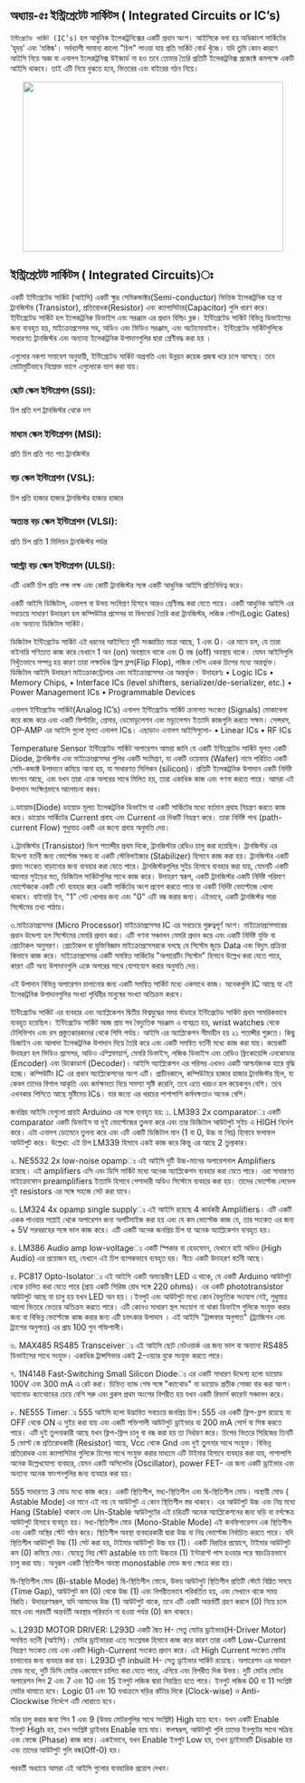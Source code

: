 
## অধ্যায়-৫ঃ ইন্ট্রিগ্রেটেট সার্কিটস ( Integrated Circuits or IC’s)

``ইন্টিগ্রেটেড সার্কিট (IC’s)`` হল আধুনিক ইলেকট্রনিক্সের একটি প্রধান অংশ। আইসিকে বলা হয় অধিকাংশ সার্কিটের ‘হৃদয়’ এবং ‘মস্তিষ্ক’। সর্বব্যাপী সামান্য কালো "চিপ" পাওয়া যায় প্রতি সার্কিট বোর্ড খুঁজে। যদি তুমি কোন কারণে আইসি নিয়ে অজ্ঞ বা  এনালগ ইলেকট্রনিক্স উইজার্ড না হও তবে তোমার তৈরি প্রতিটি ইলেকট্রনিক্স প্রজেক্টে কমপক্ষে একটি আইসি থাকবে। তাই এটি নিয়ে  বুঝতে হবে, ভিতরের এবং বাইরের গঠন নিয়ে। 

<p align="center">
  <img width="460" height="300" src= "https://github.com/NeloyNSU/Esho-Robot-Banai/blob/master/Images/Ch5/51dc69f2ce395fab63000000.png"> 
</p> 
  

## ইন্ট্রিগ্রেটেট সার্কিটস ( Integrated Circuits)ঃ
একটি ইন্টিগ্রেটেড সার্কিট (আইসি) একটি ক্ষুদ্র সেমিকন্ডাক্টর(Semi-conductor) ভিত্তিক ইলেকট্রনিক যন্ত্র যা  ট্রানজিস্টর (Transistor), প্রতিরোধক(Resistor) এবং ক্যাপাসিটার(Capacitor) গুলি ধারণ করে। ইন্টিগ্রেটেড সার্কিট হল ইলেকট্রনিক ডিভাইস এবং সরঞ্জাম এর প্রধান বিল্ডিং ব্লক।
ইন্টিগ্রেটেড সার্কিট বিভিন্ন ডিভাইসের জন্য ব্যবহৃত হয়, মাইক্রোপ্রসেসর সহ, অডিও এবং ভিডিও সরঞ্জাম, এবং অটোমোবাইল। ইন্টিগ্রেটেড সার্কিটগুলিকে সাধারণত ট্রানজিস্টর এবং অন্যান্য ইলেকট্রনিক উপাদানগুলির দ্বারা শ্রেণীবদ্ধ করা হয় ।

এগুলোর নকশা সমাবেশ অনুযায়ী, ইন্টিগ্রেটেড সার্কিট অগ্রগতি এবং উন্নয়ন কয়েক প্রজন্ম ধরে চলে আসছে। তবে মোটামুটিভাবে নিম্নোক্ত ভাগে এগুলোকে ভাগ করা যায়। 

### ছোট স্কেল ইন্টিগ্রেশন (SSI): 
চিপ প্রতি দশ ট্রানজিস্টর থেকে দশ
### মাধ্যম স্কেল ইন্টিগ্রেশন (MSI): 
প্রতি চিপ প্রতি শত শত ট্রানজিস্টর
### বড় স্কেল ইন্টিগ্রেশন (VSL): 
চিপ প্রতি হাজার হাজার ট্রানজিস্টর হাজার হাজার
### অত্যন্ত বড় স্কেল ইন্টিগ্রেশন (VLSI): 
প্রতি চিপ প্রতি 1 মিলিয়ন ট্রানজিস্টর পর্যন্ত
### আল্ট্রা বড় স্কেল ইন্টিগ্রেশন (ULSI): 
এটি একটি চিপ প্রতি লক্ষ লক্ষ এবং কোটি ট্রানজিস্টর সঙ্গে একটি আধুনিক আইসি প্রতিনিধিত্ব করে। 

একটি আইসি ডিজিটাল, এনালগ বা উভয় সংমিশ্রণ হিসাবে আরও শ্রেণীবদ্ধ করা যেতে পারে। একটি আধুনিক আইসি এর সবচেয়ে সাধারণ উদাহরণ হল কম্পিউটার প্রসেসর যা বিলবোর্ড তৈরি করা ট্রানজিস্টর, লজিক গেটস(Logic Gates) এবং অন্যান্য ডিজিটাল সার্কিট।

 


ডিজিটাল ইন্টিগ্রেটেড সার্কিট
এই ধরনের আইসিতে দুটি সংজ্ঞায়িত মাত্রা আছে, 1 এবং 0।  এর মানে হল, যে তারা বাইনারি গণিততে কাজ করে যেখানে 1 অন (on) অবস্থানে থাকে এবং 0  বন্ধ (off) অবস্থায় থাকে। যেমন আইসিগুলি নিখুঁতভাবে সম্পন্ন হয় কারণ তারা লক্ষাধিক ফ্লিপ ফ্লপ(Flip Flop), লজিক গেটস একক চিপের মধ্যে অন্তর্ভুক্ত। ডিজিটাল আইসি উদাহরণ মাইক্রোকন্ট্রোলার এবং মাইক্রোপ্রসেসর এর অন্তর্ভুক্ত। উদাহরণঃ 
•	Logic ICs
•	Memory Chips,
•	Interface ICs (level shifters, serializer/de-serializer, etc.)
•	Power Management ICs
•	Programmable Devices
 


এনালগ ইন্টিগ্রেটেড সার্কিট(Analog IC’s)
এনালগ ইন্টিগ্রেটেড সার্কিট ক্রমাগত সংকেত (Signals) মোকাবেলা করে কাজ করে এবং একটি ফিল্টারিং, প্রেসার, ডেমোডুলেশন এবং মড্যুলেশন ইত্যাদি কাজগুলি করতে সক্ষম। সেন্সরস, OP-AMP এর আইসি গুলো মূলত এনালগ ICs।
এছাড়াও এনালগ আইসিগুলো-
•	Linear ICs
•	RF ICs
 
Temperature Sensor
ইন্টিগ্রেটেড সার্কিট অপারেশন
আমরা জানি যে একটি ইন্টিগ্রেটেড সার্কিট মূলত একটি Diode, ট্রানজিস্টর এবং মাইক্রোপ্রসেসর গুলির একটি সংমিশ্রণ, যা একটি ওয়েফার (Wafer) নামে পরিচিত একটি সেমি-কন্ডাক্ট উপাদানে কমিয়ে আনা হয়, যা সাধারণত সিলিকন (silicon)। প্রতিটি ইলেকট্রনিক উপাদান একটি নির্দিষ্ট ফাংশন আছে, এবং যখন তারা একে অপরের সাথে মিলিত হয়, তারা একাধিক কাজ এবং গণনা করতে পারে। আমরা এই উপাদান সংক্ষিপ্তভাবে আলোচনা করব।
 

১.ডায়োড(Diode)
ডায়োড মূলত ইলেকট্রনিক ডিভাইস যা একটি সার্কিটের মধ্যে বর্তমান প্রবাহ নিয়ন্ত্রণ করতে কাজ করে। ডায়োড সার্কিটের Current প্রবাহ এবং Current এর দিকটি নিয়ন্ত্রণ করে। তারা নির্দিষ্ট পাথ (path- current Flow) শুধুমাত্র একটি এর জন্যে প্রবাহ অনুমতি দেয়।
 
২.ট্রানজিস্টর (Transistor)
বিংশ শতাব্দীর প্রথম দিকে, ট্রানজিস্টার রেডিও চালু করা হয়েছিল। ট্রানজিস্টর এর উদ্দেশ্য বর্তনী জন্য ভোল্টেজ সঞ্চয় বা একটি স্টেবিলাইজার (Stabilizer) হিসাবে কাজ করা হয়। ট্রানজিস্টর একটি প্রদত্ত সংকেত বাড়ানোর জন্য ব্যবহার করা যেতে পারে। ট্রানজিস্টরগুলির সুইচ হিসাবে ব্যবহার করা যায়, যেমনটি একটি আলোর সুইচের মত, ডিজিটাল সার্কিটগুলির সাথে কাজ করে। উদাহরণ স্বরূপ, একটি ট্রানজিস্টর একটি নির্দিষ্ট পরিমাণ ভোল্টেজকে একটি গেট ব্যবহার করে একটি সার্কিটের অংশ প্রবেশ করতে পারে যা একটি নির্দিষ্ট ভোল্টেজে খোলা থাকবে। বাইনারি ইন, "1" গেট খোলার জন্য এবং "0" এটি বন্ধ করার জন্য। এইভাবে, একটি ট্রানজিস্টর সারা সিস্টেমের তথ্য পাঠায়।

 
৩.মাইক্রোপ্রসেসর (Micro Processor)
মাইক্রোপ্রসেসর IC এর সবচেয়ে গুরুত্বপূর্ণ অংশ। মাইক্রোপ্রসেসারের প্রধান উদ্দেশ্য হল সিস্টেমের মেমরি প্রদান করা। এটি গণনা সঞ্চালন মেমরি প্রদান করে এবং একটি নির্দিষ্ট যুক্তি বা প্রোটোকল অনুসরণ। প্রোটোকল বা যুক্তিবিজ্ঞান মাইক্রোপ্রসেসরকে বলছে যে সিস্টেম জুড়ে Data এবং বিদ্যুৎ প্রক্রিয়া কিভাবে কাজ করে। মাইক্রোপ্রসেসর একটি সমন্বিত সার্কিটের "অপারেটিং সিস্টেম" হিসাবে উল্লেখ করা যেতে পারে, কারণ এটি অন্য উপাদানগুলি একে অপরের সাথে যোগাযোগ করার অনুমতি দেয়।

এই উপাদান বিভিন্ন অপারেশন চালানোর জন্য একটি সমন্বিত সার্কিট মধ্যে একসাথে কাজ। অনেকগুলি IC আছে যা এই ইলেকট্রনিক উপাদানগুলির সংখ্যা পৃথিবীর মানুষের সংখ্যা অতিক্রম করবে।

 


ইন্টিগ্রেটেড সার্কিট এর ব্যবহার এবং অ্যাপ্লিকেশন
দ্বিতীয় বিশ্বযুদ্ধের সময় র্যাডারে ইন্টিগ্রেটেড সার্কিট প্রথম সামরিকভাবে ব্যবহৃত হয়েছিল।
ইন্টিগ্রেটেড সার্কিট আজ প্রায় সব বৈদ্যুতিক সরঞ্জাম এ ব্যবহ্রত হয়, wrist watches থেকে টেলিভিশন এবং রস প্রস্তুতকারকদের থেকে পিসি পর্যন্ত। আইসি এর অ্যাপ্লিকেশন সীমাহীন হয় ২১ শতাব্দীর শুরুতে। কিছু ডিজাইন এবং আলাদা ইলেকট্রনিক উপাদান দিয়ে তৈরি করে এবং একটি সমন্বিত বর্তনী মধ্যে কাজ করা যায়। কয়েকটি উদাহরণ হল ভিডিও প্রসেসর, অডিও এম্প্লিফায়ার্স, মেমরি ডিভাইস, লজিক ডিভাইস এবং রেডিও ফ্রিকোয়েন্সি এনকোডার (Encoder) এবং ডিকোডার্স (Decoder)। আইসি অ্যাপ্লিকেশন এর পরিসর এখনও একটি আশ্চর্যজনক হারে বৃদ্ধি হচ্ছে। কম্পিউটিং IC এর প্রধান অ্যাপ্লিকেশনের অংশ এটি। প্রাচীনকালে, কম্পিউটারে হাজার হাজার ট্রানজিস্টর ছিল, যা কেবল তাদের বিশাল আকৃতি এবং কর্মক্ষমতা নিয়ে সমস্যা সৃষ্টি করেনি, তবে এতে খরচও হল কয়েকগুন বেশি। তবে এখনকার পিসিতে আছে মুষ্টিমেয় ICs। যার জন্যে এর খরচের পাশাপাশি কর্মদক্ষতাও অনেক বেশি। 

 

জনপ্রিয় আইসি যেগুলো প্রায়ই Arduino এর সঙ্গে ব্যবহৃত হয়:
১. LM393 2x comparatorঃ
একটি comparator একটি ডিভাইস যা দুই ভোল্টেজের  তুলনা করে এবং তার ডিজিটাল আউটপুট সুইচ এ HIGH নির্দেশ করে। এটা এনালগ ডোমেনে তুলনা করে এবং এটি একটি ডিজিটাল মান (1 বা 0, উচ্চ বা নিম্ন) হিসাবে ফলাফল আউটপুট করে। উল্লেখ্য: এই চিপ LM339 হিসাবে একই কাজ করে কিন্তু  এর আছে 2 তুল্যকার। 
 

২. NE5532 2x low-noise opampঃ
এই আইসি দুটি উচ্চ-মানের অপারেশনাল Amplifiers রয়েছে। এই amplifiers এসি এবং ডিসি সার্কিট মধ্যে অনেক অ্যাপ্লিকেশন ব্যবহার করা যেতে পারে। এরা সাধারণত মাইক্রোফোন preamplifiers ইত্যাদি হিসাবে পেশাদারী অডিও সিস্টেমে ব্যবহার করা হয়। তাদের ভোল্টেজ লেভেল দুই resistors এর সঙ্গে সহজে সেট করা যাবে।
 

৩. LM324 4x opamp single supplyঃ
এই আইসি রয়েছে 4 কার্যকরী Amplifiers। এটি একটি একক পাওয়ার সাপ্লাই থেকে অপারেশন জন্য অপটিমাইজ করা হয় এবং যে কম ভোল্টেজ কাজ যে, তার সংকেত এর জন্য + 5V সরবরাহের সঙ্গে ভাল কাজ করে। এটি একটি অনেক জনপ্রিয় চিপ যা অনেক অ্যাপ্লিকেশন ব্যবহৃত হয়। 
 
৪. LM386 Audio amp low-voltageঃ
একটি স্পিকার বা হেডফোন, যেখানে হাই অডিও (High Audio) এর প্রয়োজন হয়, যেখানে এই চিপ ব্যাপকভাবে ব্যবহৃত হয়। নীচে একটি উদাহরণ বর্তনী আছে।


 


৫. PC817 Opto-Isolatorঃ
এই আইসি একটি অভ্যন্তরীণ LED এ থাকে,  যে একটি Arduino আউটপুট থেকে চালিত করা যেতে পারে (প্রায় একটি সিরিজ রোধ সঙ্গে 220 ohms)। এর একটি phototransistor আউটপুট আছে যা চালু হয় যখন LED অন হয়।।ইনপুট এবং আউটপুট মধ্যে কোন বৈদ্যুতিক সংযোগ নেই, শুধুমাত্র আলো ভিতরে ভেতরে অতিক্রম করতে পারে। এটি কোনও সাধারণ স্থল সংযোগ না থাকা ডিভাইস গুলিকে সংযুক্ত করার জন্য বা বিভিন্ন ভোল্টেজে কাজ করার জন্য এটি চমৎকার উপাদান । এই আইসি  "ট্রান্সফার অনুপাত" (ট্র্যাজিশন এবং ট্র্যাশের অনুপাত) এর প্রায় 100 গুন শক্তিশালী।
 


৬. MAX485 RS485 Transceiverঃ 
এই আইসি ছোট নেটওয়ার্ক এর জন্য ভাল বা অন্যান্য RS485 ডিভাইসের সাথে সংযুক্ত। একাধিক ট্রান্সসিভার একই 2-ওয়্যার বুকে সংযুক্ত করতে পারে।
 
৭. 1N4148 Fast-Switching Small Silicon Diodeঃ
এর একটি সাধারণ উদ্দেশ্য হলো ডায়োড 100V এবং 300 mA এ রেট করা। চিহ্নিত ব্যান্ড শেষ সঙ্গে "ক্যাথোড" যা ডায়োড প্রতীক সোজা বার করা অংশ। অ্যানোড ক্যাথোডের চেয়ে বেশি সরু এবং ব্লকস প্রথম অংশের বিপরীত হয় যখন একটি রিভার্স কারেন্ট সঞ্চালন করে।
 
৮. NE555 Timerঃ
555 আইসি হলো উদ্ভাবিত সবচেয়ে   জনপ্রিয় চিপ।555 এর একটি ফ্লিপ-ফ্লপ রয়েছে যা OFF থেকে ON এ সুইচ করা যায় এবং একটি শক্তিশালী আউটপুট ড্রাইভার যা 200 mA সোর্স বা সিঙ্ক করতে পারে। এটি দুই তুলনাকারী আছে যখন ফ্লিপ-ফ্লিপ চালু বা বন্ধ করা হয় তা নির্ধারণ করে। চিপের ভিতরে সিরিজের তিনটি 5 ভোল্ট কে প্রতিরোধকারী (Resistor) আছে, Vcc থেকে Gnd এবং দুই তুলনার সাথে সংযুক্ত। বিভিন্ন প্রতিরোধক এবং ক্যাপাসিটার গুলিকে চিপের সাথে সংযুক্ত করার মাধ্যমে এটি টাইমার হিসাবে ব্যবহার করা যায়, পাশাপাশি অনেক উল্লেখযোগ্য ব্যবহার, যেমন একটি অসিলেটর (Oscillator), power FET- এর জন্য একটি ড্রাইভার এবং অন্যান্য অনেক ফাংশনগুলির জন্য ব্যবহার করা হয়।
 

555 সাধারণত 3 মোড মধ্যে কাজ করে। একটি স্থিতিশীল, মধ্য-স্থিতিশীল এবং দ্বি-স্থিতিশীল মোড।
অস্থায়ী মোড ( Astable Mode)
এর মানে এই নয় যে আউটপুট এ কোন স্থিতিশীল স্তর থাকবে। এর আউটপুট উচ্চ এবং নিম্ন মধ্যে Hang (Stable) থাকবে এবং Un-Stable আউটপুটের এই চরিত্রটি অনেক অ্যাপ্লিকেশনের জন্য ঘড়ি বা বর্গক্ষেত্র আউটপুট হিসাবে ব্যবহৃত হয়।
মধ্য-স্থিতিশীল মোড (Mono-Stable Mode)
এই কনফিগারেশন এক স্থিতিশীল এবং একটি অস্থির স্টেট গঠন করে। স্থিতিশীল অবস্থা ব্যবহারকারী দ্বারা উচ্চ বা নিম্ন ভোল্টেজ নির্বাচিত করতে পারে। যদি স্থিতিশীল আউটপুট উচ্চ (1) সেট করা হয়, টাইমার আউটপুট উচ্চ হয় (1)। একটি বিরতির প্রয়োগে, টাইমার আউটপুট কম (0) কমিয়ে দেয়। যেহেতু নিম্ন স্টেট astable হয় তাই উচ্চতর (1) ইন্টারাপ্ট পাস হওয়ার পরে স্বয়ংক্রিয়ভাবে চালু করা যায়। অনুরূপ একটি স্থিতিশীল অবস্থা monostable মোড জন্য ক্ষেত্রে করা হয়।

দ্বি-স্থিতিশীল মোড (Bi-stable Mode)
দ্বি-স্থিতিশীল মোডে, উভয় আউটপুট স্থিতিশীল প্রতিটি স্টেটে বিঘ্নিত সময়ে (Time Gap), আউটপুট কম (0) থেকে উচ্চ (1) এবং বিপরীতভাবে পরিবর্তিত হয়, এবং সেখানে থাকে সময় বিরতি। উদাহরণস্বরূপ, যদি আমাদের উচ্চ (1) আউটপুট থাকে, তবে এটি একটি অন্তর্বর্তী গ্রহণ করলে (0) নিম্নে চলে যাবে এবং পরবর্তী অন্তর্বর্তী অবস্থার পরিবর্তন না হওয়া পর্যন্ত (0) কম থাকবে।

৯. L293D MOTOR DRIVER:
L293D একটি দ্বৈত H- সেতু মোটর ড্রাইভার(H-Driver Motor) সমন্বিত বর্তনী (আইসি)। মোটর ড্রাইভাররা এতে সংশ্লেষক হিসাবে কাজ করে কারণ তারা একটি Low-Current নিয়ন্ত্রণ সংকেত নেয় এবং একটি High-Current সংকেত প্রদান করে। এই High Current সংকেত মোটর চালানোর জন্য ব্যবহার করা হয়।
L293D দুটি inbuilt H- সেতু ড্রাইভার সার্কিট রয়েছে। অপারেশন এর সাধারণ মোড মধ্যে, দুটি ডিসি মোটর একযোগে চালিত করা যেতে পারে, এগিয়ে এবং বিপরীত দিক উভয়। দুটি মোটর মোটর অপারেশন পিন 2 এবং 7 এবং 10 এবং 15 ইনপুট লজিক দ্বারা নিয়ন্ত্রিত হতে পারে। ইনপুট লজিক 00 বা 11 সংশ্লিষ্ট মোটর থামাতে হবে। Logic 01 এবং 10 যথাক্রমে ঘড়ির কাঁটার দিকে (Clock-wise) ও Anti-Clockwise নির্দেশে এটি ঘোরাতে হবে।

মটর চালু করার জন্য পিন 1 এবং 9 (উভয় মোটরগুলির সাথে সংশ্লিষ্ট) High হতে হবে। যখন একটি Enable ইনপুট High হয়, তখন সংশ্লিষ্ট ড্রাইভার Enable হয়ে যায়। ফলস্বরূপ, আউটপুট গুলি তাদের ইনপুটের সাথে সক্রিয় এবং ফেজে (Phase) কাজ করে। একইভাবে, যখন Enable ইনপুট Low হয়, তখন ড্রাইভারটি Disable হয় এবং তাদের আউটপুট গুলি বন্ধ(Off-0) হয়। 
 
পরবর্তী অধ্যায়ে আমরা এই আইসি গুলোর ব্যবহারিক প্রয়োগ দেখব।

